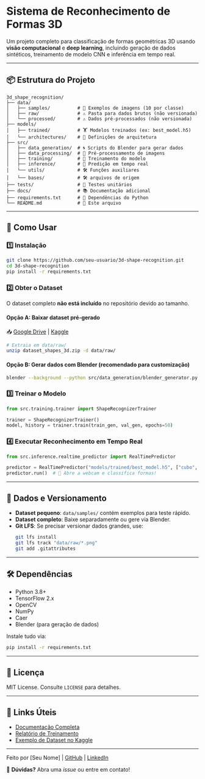 # **Sistema de Reconhecimento de Formas 3D**  

Um projeto completo para classificação de formas geométricas 3D usando **visão computacional** e **deep learning**, incluindo geração de dados sintéticos, treinamento de modelo CNN e inferência em tempo real.  

---

## **📦 Estrutura do Projeto**  
```
3d_shape_recognition/  
├── data/  
│   ├── samples/          # 📂 Exemplos de imagens (10 por classe)  
│   ├── raw/              # ⚠️ Pasta para dados brutos (não versionada)  
│   └── processed/        # ⚠️ Dados pré-processados (não versionada)  
├── models/  
│   ├── trained/          # 🏋️ Modelos treinados (ex: best_model.h5)  
│   └── architectures/    # 📝 Definições de arquitetura  
├── src/  
│   ├── data_generation/  # 🌀 Scripts do Blender para gerar dados  
│   ├── data_processing/  # 🔄 Pré-processamento de imagens  
│   ├── training/         # 🧠 Treinamento do modelo  
│   ├── inference/        # 🔮 Predição em tempo real  
│   └── utils/            # 🛠️ Funções auxiliares  
│   └── bases/            # 🛠️ arquivos de origem  
├── tests/                # 🧪 Testes unitários  
├── docs/                 # 📚 Documentação adicional  
├── requirements.txt      # 📜 Dependências do Python  
└── README.md             # 🏁 Este arquivo  
```  

---

## **🚀 Como Usar**  

### **1️⃣ Instalação**  
```bash
git clone https://github.com/seu-usuario/3d-shape-recognition.git  
cd 3d-shape-recognition  
pip install -r requirements.txt  
```  

### **2️⃣ Obter o Dataset**  
O dataset completo **não está incluído** no repositório devido ao tamanho.  

#### **Opção A: Baixar dataset pré-gerado**  
📥 [Google Drive](https://drive.google.com/...) | [Kaggle](https://www.kaggle.com/...)  
```bash
# Extraia em data/raw/
unzip dataset_shapes_3d.zip -d data/raw/
```  

#### **Opção B: Gerar dados com Blender (recomendado para customização)**  
```bash
blender --background --python src/data_generation/blender_generator.py
```  

### **3️⃣ Treinar o Modelo**  
```python
from src.training.trainer import ShapeRecognizerTrainer  

trainer = ShapeRecognizerTrainer()  
model, history = trainer.train(train_gen, val_gen, epochs=50)  
```  

### **4️⃣ Executar Reconhecimento em Tempo Real**  
```python
from src.inference.realtime_predictor import RealTimePredictor  

predictor = RealTimePredictor("models/trained/best_model.h5", ["cubo", "esfera", "cone"])  
predictor.run()  # 🎥 Abre a webcam e classifica formas!
```  

---

## **📌 Dados e Versionamento**  
- **Dataset pequeno**: `data/samples/` contém exemplos para teste rápido.  
- **Dataset completo**: Baixe separadamente ou gere via Blender.  
- **Git LFS**: Se precisar versionar dados grandes, use:  
  ```bash
  git lfs install
  git lfs track "data/raw/*.png"
  git add .gitattributes
  ```  

---

## **🛠 Dependências**  
- Python 3.8+  
- TensorFlow 2.x  
- OpenCV  
- NumPy  
- Caer  
- Blender (para geração de dados)  

Instale tudo via:  
```bash
pip install -r requirements.txt
```  

---

## **📜 Licença**  
MIT License. Consulte `LICENSE` para detalhes.  

---

## **📎 Links Úteis**  
- [Documentação Completa](docs/)  
- [Relatório de Treinamento](docs/training_report.md)  
- [Exemplo de Dataset no Kaggle](https://www.kaggle.com/...)  

--- 

Feito por [Seu Nome] | [GitHub](https://github.com/seu-usuario) | [LinkedIn](...)  

🔹 **Dúvidas?** Abra uma *issue* ou entre em contato!